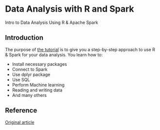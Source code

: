 # Data Analysis with R and Spark
Intro to Data Analysis Using R & Apache Spark

## Introduction
The purpose of [the tutorial](http://rpubs.com/Thong/data-analysis-with-r-and-spark "Data analysis using R and Spark") is to give you a step-by-step approach to use R & Spark for your data analysis. You learn how to:
- Install necessary packages
- Connect to Spark
- Use dplyr package
- Use SQL
- Perform Machine learning
- Reading and writing data
- And many others

## Reference
[Original article](http://spark.rstudio.com/index.html)
